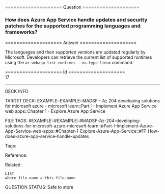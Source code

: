 ==================== Question ====================  

### How does Azure App Service handle updates and security patches for the supported programming languages and frameworks?  

==================== Answer ====================  

The languages and their supported versions are updated regularly by Microsoft. Developers can retrieve the current list of supported runtimes using the `az webapp list-runtimes --os-type linux` command.

==================== Id ====================  
17

---

DECK INFO

TARGET DECK: EXAMPLE::EXAMPLE::MADSF - Az 204 developing solutions for microsoft azure - microsoft learn::Part I - Implement Azure App Service web apps::Chapter 1 - Explore Azure App Service

FILE TAGS: #EXAMPLE::#EXAMPLE::#MADSF-Az-204-developing-solutions-for-microsoft-azure-microsoft-learn::#Part-I-Implement-Azure-App-Service-web-apps::#Chapter-1-Explore-Azure-App-Service::#17-How-does-azure-app-service-handle-updates

Tags:

Reference:

Related:

```dataview
LIST
where file.name = this.file.name
```
QUESTION STATUS: Safe to store
